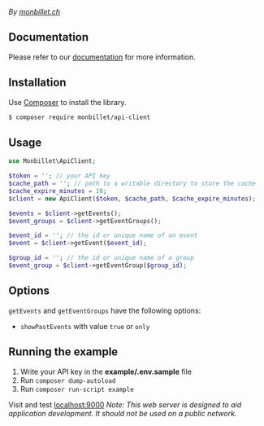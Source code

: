 *By [monbillet.ch](https://monbillet.ch/)*

## Documentation

Please refer to our [documentation](https://monbillet.ch/api/v1/doc) for more information.

## Installation

Use [Composer](https://getcomposer.org/) to install the library.

```bash
$ composer require monbillet/api-client
```

## Usage

```php
use Monbillet\ApiClient;

$token = ''; // your API key
$cache_path = ''; // path to a writable directory to store the cache
$cache_expire_minutes = 10;
$client = new ApiClient($token, $cache_path, $cache_expire_minutes);

$events = $client->getEvents();
$event_groups = $client->getEventGroups();

$event_id = ''; // the id or unique name of an event
$event = $client->getEvent($event_id);

$group_id = ''; // the id or unique name of a group
$event_group = $client->getEventGroup($group_id);
```

## Options

`getEvents` and `getEventGroups` have the following options:

* `showPastEvents` with value `true` or `only`

## Running the example

1. Write your API key in the **example/.env.sample** file
2. Run ```composer dump-autoload```
3. Run ```composer run-script example```

Visit and test [localhost:9000](http://localhost:9000/)
*Note: This web server is designed to aid application development. It should not be used on a public network.*

